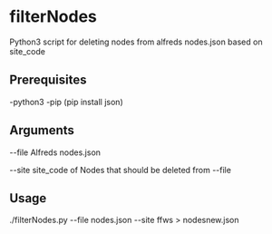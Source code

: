 # filterNodes
Python3 script for deleting nodes from alfreds nodes.json based on site_code


## Prerequisites
-python3
-pip (pip install json)

## Arguments
--file  Alfreds nodes.json

--site  site_code of Nodes that should be deleted from --file

## Usage
./filterNodes.py --file nodes.json --site ffws > nodesnew.json
